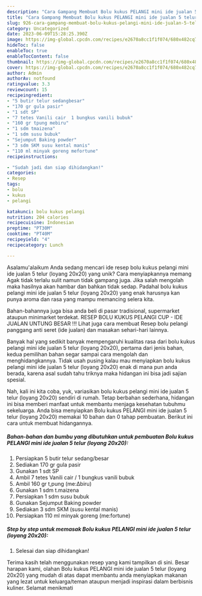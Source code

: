 ```yaml
---
description: "Cara Gampang Membuat Bolu kukus PELANGI mini ide jualan 5 telur (loyang 20x20){ yang Enak Banget"
title: "Cara Gampang Membuat Bolu kukus PELANGI mini ide jualan 5 telur (loyang 20x20){ yang Enak Banget"
slug: 926-cara-gampang-membuat-bolu-kukus-pelangi-mini-ide-jualan-5-telur-loyang-20x20-yang-enak-banget
category: Uncategorized
date: 2023-06-09T15:28:25.390Z
image: https://img-global.cpcdn.com/recipes/e2670a8cc1f1f074/680x482cq70/bolu-kukus-pelangi-mini-ide-jualan-5-telur-loyang-20x20-foto-resep-utama.jpg
hideToc: false
enableToc: true
enableTocContent: false
thumbnail: https://img-global.cpcdn.com/recipes/e2670a8cc1f1f074/680x482cq70/bolu-kukus-pelangi-mini-ide-jualan-5-telur-loyang-20x20-foto-resep-utama.jpg
cover: https://img-global.cpcdn.com/recipes/e2670a8cc1f1f074/680x482cq70/bolu-kukus-pelangi-mini-ide-jualan-5-telur-loyang-20x20-foto-resep-utama.jpg
author: Admin
authorAv: notfound
ratingvalue: 3.3
reviewcount: 15
recipeingredient:
- "5 butir telur sedangbesar"
- "170 gr gula pasir"
- "1 sdt SP"
- "7 tetes Vanili cair  1 bungkus vanili bubuk"
- "160 gr tpung mebiru"
- "1 sdm tmaizena"
- "1 sdm susu bubuk"
- "Sejumput Baking powder"
- "3 sdm SKM susu kental manis"
- "110 ml minyak goreng mefortune"
recipeinstructions:

- "Sudah jadi dan siap dihidangkan!"
categories:
- Resep
tags:
- bolu
- kukus
- pelangi

katakunci: bolu kukus pelangi 
nutrition: 204 calories
recipecuisine: Indonesian
preptime: "PT30M"
cooktime: "PT40M"
recipeyield: "4"
recipecategory: Lunch

---
```



Asalamu'alaikum Anda sedang mencari ide resep bolu kukus pelangi mini ide jualan 5 telur (loyang 20x20) yang unik? Cara menyiapkannya memang Agak tidak terlalu sulit namun tidak gampang juga. Jika salah mengolah maka hasilnya akan hambar dan bahkan tidak sedap. Padahal bolu kukus pelangi mini ide jualan 5 telur (loyang 20x20) yang enak harusnya kan punya aroma dan rasa yang mampu memancing selera kita.


Bahan-bahannya juga bisa anda beli di pasar tradisional, supermarket ataupun minimarket terdekat. RESEP BOLU KUKUS PELANGI CUP - IDE JUALAN UNTUNG BESAR !!! Lihat juga cara membuat Resep bolu pelangi panggang anti seret (ide jualan) dan masakan sehari-hari lainnya.

Banyak hal yang sedikit banyak mempengaruhi kualitas rasa dari bolu kukus pelangi mini ide jualan 5 telur (loyang 20x20), pertama dari jenis bahan, kedua pemilihan bahan segar sampai cara mengolah dan menghidangkannya. Tidak usah pusing kalau mau menyiapkan bolu kukus pelangi mini ide jualan 5 telur (loyang 20x20) enak di mana pun anda berada, karena asal sudah tahu triknya maka hidangan ini bisa jadi sajian spesial.


Nah, kali ini kita coba, yuk, variasikan bolu kukus pelangi mini ide jualan 5 telur (loyang 20x20) sendiri di rumah. Tetap berbahan sederhana, hidangan ini bisa memberi manfaat untuk membantu menjaga kesehatan tubuhmu sekeluarga. Anda bisa menyiapkan Bolu kukus PELANGI mini ide jualan 5 telur (loyang 20x20) memakai 10 bahan dan 0 tahap pembuatan. Berikut ini cara untuk membuat hidangannya.

<!--inarticleads1-->

##### Bahan-bahan dan bumbu yang dibutuhkan untuk pembuatan Bolu kukus PELANGI mini ide jualan 5 telur (loyang 20x20):

1. Persiapkan 5 butir telur sedang/besar
1. Sediakan 170 gr gula pasir
1. Gunakan 1 sdt SP
1. Ambil 7 tetes Vanili cair / 1 bungkus vanili bubuk
1. Ambil 160 gr t,pung (me:∆biru)
1. Gunakan 1 sdm t.maizena
1. Persiapkan 1 sdm susu bubuk
1. Gunakan Sejumput Baking powder
1. Sediakan 3 sdm SKM (susu kental manis)
1. Persiapkan 110 ml minyak goreng (me:fortune)




<!--inarticleads2-->

##### Step by step untuk memasak Bolu kukus PELANGI mini ide jualan 5 telur (loyang 20x20):


1. Selesai dan siap dihidangkan!



Terima kasih telah menggunakan resep yang kami tampilkan di sini. Besar harapan kami, olahan Bolu kukus PELANGI mini ide jualan 5 telur (loyang 20x20) yang mudah di atas dapat membantu anda menyiapkan makanan yang lezat untuk keluarga/teman ataupun menjadi inspirasi dalam berbisnis kuliner. Selamat menikmati
